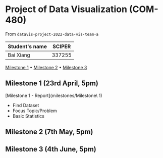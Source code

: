
# Project of Data Visualization (COM-480)
From `datavis-project-2022-data-vis-team-a`

| Student's name | SCIPER |
| -------------- | ------ |
| Bai Xiang      | 337255 |

[Milestone 1](#milestone-1) • [Milestone 2](#milestone-2) • [Milestone 3](#milestone-3)

## Milestone 1 (23rd April, 5pm)

[Milestone 1 - Report](milestones/Milestone\ 1)
- Find Dataset
- Focus Topic/Problem
- Basic Statistics

## Milestone 2 (7th May, 5pm)



## Milestone 3 (4th June, 5pm)
